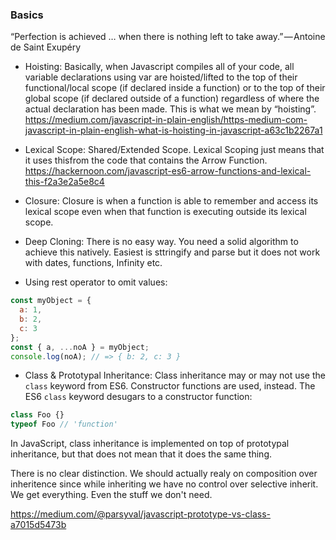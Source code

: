 ### Basics

“Perfection is achieved … when there is nothing left to take away.” — Antoine de Saint Exupéry

- Hoisting: Basically, when Javascript compiles all of your code, all variable declarations using var are hoisted/lifted to the top of their functional/local scope (if declared inside a function) or to the top of their global scope (if declared outside of a function) regardless of where the actual declaration has been made. This is what we mean by “hoisting”.
https://medium.com/javascript-in-plain-english/https-medium-com-javascript-in-plain-english-what-is-hoisting-in-javascript-a63c1b2267a1

- Lexical Scope: Shared/Extended Scope. Lexical Scoping just means that it uses thisfrom the code that contains the Arrow Function.
https://hackernoon.com/javascript-es6-arrow-functions-and-lexical-this-f2a3e2a5e8c4

- Closure: Closure is when a function is able to remember and access its lexical scope even when that function is executing outside its lexical scope.

- Deep Cloning: There is no easy way. You need a solid algorithm to achieve this natively. Easiest is sttringify and parse but it does not work with dates, functions, Infinity etc.

- Using rest operator to omit values:

```javascript
const myObject = {
  a: 1,
  b: 2,
  c: 3
};
const { a, ...noA } = myObject;
console.log(noA); // => { b: 2, c: 3 }
```

- Class & Prototypal Inheritance: Class inheritance may or may not use the `class` keyword from ES6. Constructor functions are used, instead. The ES6 `class` keyword desugars to a constructor function:

```javascript
class Foo {}
typeof Foo // 'function'
```

In JavaScript, class inheritance is implemented on top of prototypal inheritance, but that does not mean that it does the same thing.

There is no clear distinction. We should actually realy on composition over inheritence since while inheriting we have no control over selective inherit. We get everything. Even the stuff we don't need.

https://medium.com/@parsyval/javascript-prototype-vs-class-a7015d5473b




